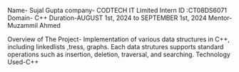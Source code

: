Name- Sujal Gupta company- CODTECH IT Limited Intern ID :CT08DS6071 Domain- C++ Duration-AUGUST 1st, 2024 to SEPTEMBER 1st, 2024 Mentor- Muzammil Ahmed

Overview of The Project-
Implementation of various data structures in C++, including linkedlists ,tress, graphs. Each data strutures supports standard operations such as insertion, deletion, traversal, and searching.
Technology Used-C++
